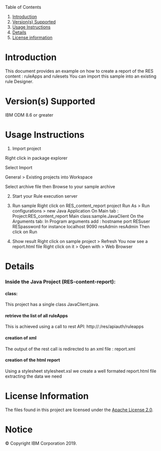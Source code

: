 Table of Contents

1. [Introduction](#intro)
2. [Version(s) Supported](#versions)
3. [Usage Instructions](#instruction)
4. [Details](#details)
5. [License information](#license)

Introduction<a name="intro"></a>
============

This document provides an example on how to create a report of the RES content : ruleApps and rulesets
You can import this sample into an existing rule Designer.

Version(s) Supported<a name="versions"></a>
====================

IBM ODM 8.6 or greater

Usage Instructions<a name="instruction"></a>
===================

1. Import project
<p>Right click in package explorer
<p>Select Import
<p>General > Existing projects into Workspace
<p>Select archive file then Browse to your sample archive

2. Start your Rule execution server

3. Run sample
Right click on RES_content_report project
Run As > Run configurations > new Java Application
On Main tab :
Project:RES_content_report
Main class:sample.JavaClient
On the Arguments tab:
In Program arguments add : hostname port RESuser RESpassword
for instance localhost 9090 resAdmin resAdmin
Then click on Run

5. Show result
Right click on sample project > Refresh
You now see a report.html file
Right click on it > Open with > Web Browser

Details<a name="details"></a>
============

### Inside the Java Project (RES-content-report):

#### class:

This project has a single class JavaClient.java.

#### retrieve the list of all ruleApps
This is achieved using a call to rest API:
http://<HOST>:<PORT>/res/apiauth/ruleapps

#### creation of xml
The output of the rest call is redirected to an xml file : report.xml

#### creation of the html report
Using a stylesheet stylesheet.xsl we create a well formated report.html file extracting the data we need

License Information<a name="license"></a>
====================
The files found in this project are licensed under the [Apache License 2.0](LICENSE).

# Notice
© Copyright IBM Corporation 2019.
